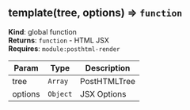 <a name="template"></a>

## template(tree, options) ⇒ <code>function</code>
**Kind**: global function  
**Returns**: <code>function</code> - HTML JSX  
**Requires**: <code>module:posthtml-render</code>  

| Param | Type | Description |
| --- | --- | --- |
| tree | <code>Array</code> | PostHTMLTree |
| options | <code>Object</code> | JSX Options |

